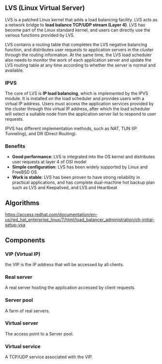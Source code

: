 ## LVS (Linux Virtual Server)

LVS is a patched Linux kernel that adds a load balancing facility. LVS acts as a network bridge to **load balance TCP/UDP stream (Layer 4)**. LVS has become part of the Linux standard kernel, and users can directly use the various functions provided by LVS.

LVS contains a routing table that completes the LVS negative balancing function, and distributes user requests to application servers in the cluster through the routing information. At the same time, the LVS load scheduler also needs to monitor the work of each application server and update the LVS routing table at any time according to whether the server is normal and available.

### IPVS

The core of LVS is **IP load balancing**, which is implemented by the IPVS module. It is installed on the load scheduler and provides users with a virtual IP address. Users must access the application services provided by the cluster through this virtual IP address, after which the load scheduler will select a suitable node from the application server list to respond to user requests.

IPVS has different implementation methods, such as NAT, TUN (IP Tunneling), and DR (Direct Routing).

### Benefits

- **Good performance**: LVS is integrated into the OS kernel and distributes user requests at layer 4 of OSI model
- **Simple configuration**: LVS has been widely supported by Linux and FreeBSD OS
- **Work is stable**: LVS has been proven to have strong reliability in practical applications, and has complete dual-machine hot backup plan such as LVS and Keepalived, and LVS and Heartbeat

## Algorithms

https://access.redhat.com/documentation/en-us/red_hat_enterprise_linux/7/html/load_balancer_administration/ch-initial-setup-vsa

## Components

### VIP (Virtual IP)

the VIP is the IP address that will be accessed by all clients.

### Real server

A real server hosting the application accessed by client requests.

### Server pool

A farm of real servers.

### Virtual server

The access point to a Server pool.

### Virtual service

A TCP/UDP service associated with the VIP.
